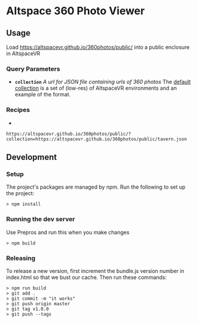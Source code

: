 # Altspace 360 Photo Viewer

## Usage
Load https://altspacevr.github.io/360photos/public/ into a public enclosure in AltspaceVR

### Query Parameters
- **`collection`** _A url for JSON file containing urls of 360 photos_
  The [default collection](altspacevr.github.io/360photos/public/asvr.json) is a set of (low-res) of AltspaceVR environments and an example of the format.

### Recipes
-
```
https://altspacevr.github.io/360photos/public/?collection=https://altspacevr.github.io/360photos/public/tavern.json
```

## Development
### Setup
The project's packages are managed by npm. Run the following to set up the project:
```
> npm install
```

### Running the dev server
Use Prepros and run this when you make changes
```
> npm build
```

### Releasing
To release a new version, first increment the bundle.js version number in index.html so that we bust our cache.
Then run these commands:

```
> npm run build
> git add .
> git commit -m "it works"
> git push origin master
> git tag v1.0.0
> git push --tags
```
